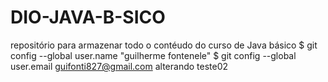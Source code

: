 # DIO-JAVA-B-SICO
repositório para armazenar todo o contéudo do curso de Java básico
$ git config --global user.name "guilherme fontenele"
$ git config --global user.email guifonti827@gmail.com
alterando
teste02
